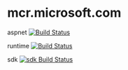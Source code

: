 # mcr.microsoft.com

aspnet [![Build Status](https://dev.azure.com/ye4241/mcr.microsoft.com/_apis/build/status/dotnetcore/aspnet?branchName=master)](https://dev.azure.com/ye4241/mcr.microsoft.com/_build/latest?definitionId=1&branchName=master)

runtime [![Build Status](https://dev.azure.com/ye4241/mcr.microsoft.com/_apis/build/status/dotnetcore/runtime?branchName=master)](https://dev.azure.com/ye4241/mcr.microsoft.com/_build/latest?definitionId=2&branchName=master)

sdk [![sdk Build Status](https://dev.azure.com/ye4241/mcr.microsoft.com/_apis/build/status/dotnetcore/sdk?branchName=master)](https://dev.azure.com/ye4241/mcr.microsoft.com/_build/latest?definitionId=3&branchName=master)

